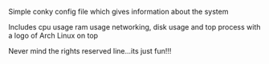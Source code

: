Simple conky config file which gives information about the system

Includes cpu usage ram usage networking, disk usage and top process with a 
logo of Arch Linux on top

Never mind the rights reserved line...its just fun!!!
